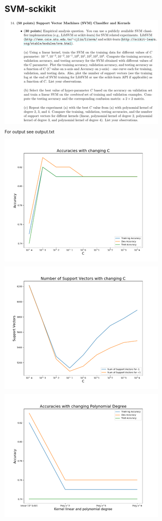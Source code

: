 # SVM-sckikit

![png](question.png)  

For output see output.txt  

![png](Q14a_AccuracyPlot.png)

![png](Q14b_numSupportVectors.png)

![png](Q14c_BestC_AccuracyPlot.png)

